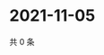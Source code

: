 # 2021-11-05

共 0 条

<!-- BEGIN WEIBO -->
<!-- 最后更新时间 Fri Nov 05 2021 21:20:00 GMT+0800 (China Standard Time) -->

<!-- END WEIBO -->
